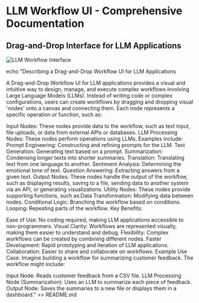 # LLM Workflow UI - Comprehensive Documentation
## Drag-and-Drop Interface for LLM Applications

![LLM Workflow Interface](https://images.unsplash.com/photo-1607799279861-4dd421887fb3?auto=format&fit=crop&q=80)

echo "Describing a Drag-and-Drop Workflow UI for LLM Applications

A Drag-and-Drop Workflow UI for LLM applications provides a visual and intuitive way to design, manage, and execute complex workflows involving Large Language Models (LLMs). Instead of writing code or complex configurations, users can create workflows by dragging and dropping visual 'nodes' onto a canvas and connecting them. Each node represents a specific operation or function, such as:

Input Nodes: These nodes provide data to the workflow, such as text input, file uploads, or data from external APIs or databases.
LLM Processing Nodes: These nodes perform operations using LLMs. Examples include:
Prompt Engineering: Constructing and refining prompts for the LLM.
Text Generation: Generating text based on a prompt.
Summarization: Condensing longer texts into shorter summaries.
Translation: Translating text from one language to another.
Sentiment Analysis: Determining the emotional tone of text.
Question Answering: Extracting answers from a given text.
Output Nodes: These nodes handle the output of the workflow, such as displaying results, saving to a file, sending data to another system via an API, or generating visualizations.
Utility Nodes: These nodes provide supporting functions, such as:Data Transformation: Modifying data between nodes.
Conditional Logic: Branching the workflow based on conditions.
Looping: Repeating parts of the workflow.
Key Benefits:

Ease of Use: No coding required, making LLM applications accessible to non-programmers.
Visual Clarity: Workflows are represented visually, making them easier to understand and debug.
Flexibility: Complex workflows can be created by combining different nodes.
Faster Development: Rapid prototyping and iteration of LLM applications.
Collaboration: Easier to share and collaborate on workflows.
Example Use Case:
Imagine building a workflow for summarizing customer feedback. The workflow might include:

Input Node: Reads customer feedback from a CSV file.
LLM Processing Node (Summarization): Uses an LLM to summarize each piece of feedback.
Output Node: Saves the summaries to a new file or displays them in a dashboard." >> README.md


